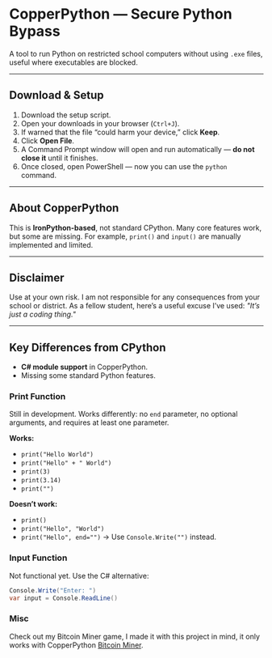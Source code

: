 # CopperPython — Secure Python Bypass  

A tool to run Python on restricted school computers without using `.exe` files, useful where executables are blocked.  

---

## Download & Setup  

1. Download the setup script.  
2. Open your downloads in your browser (`Ctrl+J`).  
3. If warned that the file “could harm your device,” click **Keep**.  
4. Click **Open File**.  
5. A Command Prompt window will open and run automatically — **do not close it** until it finishes.  
6. Once closed, open PowerShell — now you can use the `python` command.  

---

## About CopperPython  

This is **IronPython-based**, not standard CPython. Many core features work, but some are missing. For example, `print()` and `input()` are manually implemented and limited.  

---

## Disclaimer  

Use at your own risk. I am not responsible for any consequences from your school or district. As a fellow student, here’s a useful excuse I’ve used: *"It’s just a coding thing."*  

---

## Key Differences from CPython  

- **C# module support** in CopperPython.  
- Missing some standard Python features.  

### Print Function  

Still in development. Works differently: no `end` parameter, no optional arguments, and requires at least one parameter.  

**Works:**  
- `print("Hello World")`  
- `print("Hello" + " World")`  
- `print(3)`  
- `print(3.14)`  
- `print("")`  

**Doesn’t work:**  
- `print()`  
- `print("Hello", "World")`  
- `print("Hello", end="")` → Use `Console.Write("")` instead.  

### Input Function  

Not functional yet. Use the C# alternative:  
```csharp
Console.Write("Enter: ")
var input = Console.ReadLine()
```

### Misc
Check out my Bitcoin Miner game, I made it with this project in mind, it only works with CopperPython [Bitcoin Miner](https://github.com/s-rayyan/bitcoin-miner).
